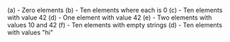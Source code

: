 (a) - Zero elements
(b) - Ten elements where each is 0
(c) - Ten elements with value 42
(d) - One element with value 42
(e) - Two elements with values 10 and 42
(f) - Ten elements with empty strings
(d) - Ten elements with values "hi"
